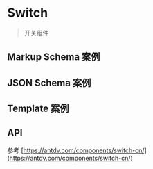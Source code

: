 # Switch

> 开关组件

## Markup Schema 案例

<dumi-previewer demoPath="guide/switch/markup-schema" />

## JSON Schema 案例

<dumi-previewer demoPath="guide/switch/json-schema" />

## Template 案例

<dumi-previewer demoPath="guide/switch/template" />

## API

参考 [https://antdv.com/components/switch-cn/](https://antdv.com/components/switch-cn/)
